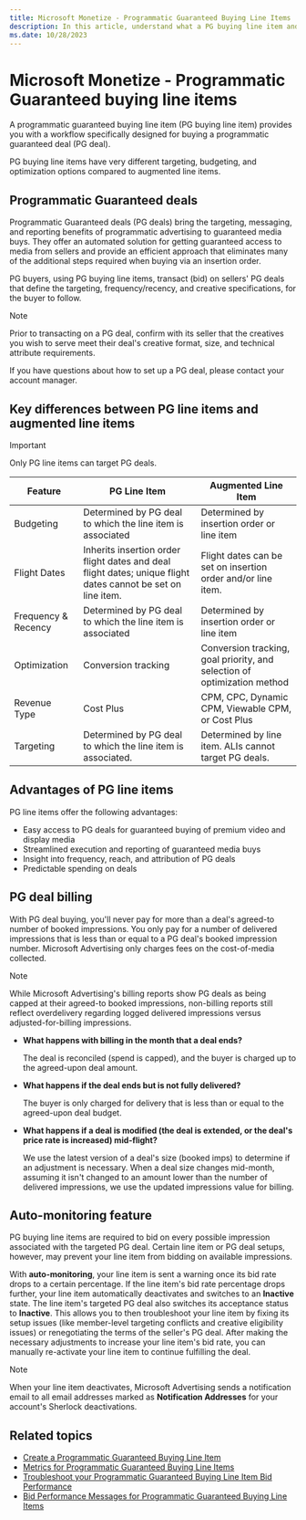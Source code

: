 ```yaml
---
title: Microsoft Monetize - Programmatic Guaranteed Buying Line Items
description: In this article, understand what a PG buying line item and a PG deal are, the advantages of PG line items, and billing and monitoring for a PG deal.
ms.date: 10/28/2023
---
```


# Microsoft Monetize - Programmatic Guaranteed buying line items

A programmatic guaranteed buying line item (PG buying line item) provides you with a workflow specifically designed for buying a programmatic guaranteed deal (PG deal).

PG buying line items have very different targeting, budgeting, and optimization options compared to augmented line items.

## Programmatic Guaranteed deals

Programmatic Guaranteed deals (PG deals) bring the targeting, messaging, and reporting benefits of programmatic advertising to guaranteed media buys. They offer an automated solution for getting guaranteed access to media from sellers and provide an efficient approach that eliminates many of the additional steps required when buying via an insertion order.

PG buyers, using PG buying line items, transact (bid) on sellers' PG deals that define the targeting, frequency/recency, and creative specifications, for the buyer to follow.

> [!NOTE]
> Prior to transacting on a PG deal, confirm with its seller that the creatives you wish to serve meet their deal's creative format, size, and technical attribute requirements.

If you have questions about how to set up a PG deal, please contact your account manager.

## Key differences between PG line items and augmented line items

> [!IMPORTANT]
> Only PG line items can target PG deals.

| Feature | PG Line Item | Augmented Line Item |
|---|---|---|
| Budgeting | Determined by PG deal to which the line item is associated | Determined by insertion order or line item |
| Flight Dates | Inherits insertion order flight dates and deal flight dates; unique flight dates cannot be set on line item. | Flight dates can be set on insertion order and/or line item. |
| Frequency & Recency | Determined by PG deal to which the line item is associated | Determined by insertion order or line item |
| Optimization | Conversion tracking | Conversion tracking, goal priority, and selection of optimization method |
| Revenue Type | Cost Plus | CPM, CPC, Dynamic CPM, Viewable CPM, or Cost Plus |
| Targeting | Determined by PG deal to which the line item is associated. | Determined by line item. ALIs cannot target PG deals. |

## Advantages of PG line items

PG line items offer the following advantages:

- Easy access to PG deals for guaranteed buying of premium video and display media
- Streamlined execution and reporting of guaranteed media buys
- Insight into frequency, reach, and attribution of PG deals
- Predictable spending on deals

## PG deal billing

With PG deal buying, you'll never pay for more than a deal's agreed-to number of booked impressions. You only pay for a number of delivered impressions that is less than or equal to a PG deal's booked impression number. Microsoft Advertising only charges fees on the
cost-of-media collected.

> [!NOTE]
> While Microsoft Advertising's billing reports show PG deals as being capped at their agreed-to booked impressions, non-billing reports still reflect overdelivery regarding logged delivered impressions versus adjusted-for-billing impressions.

- **What happens with billing in the month that a deal ends?**

    The deal is reconciled (spend is capped), and the buyer is charged up to the agreed-upon deal amount.

- **What happens if the deal ends but is not fully delivered?**
  
    The buyer is only charged for delivery that is less than or equal to the agreed-upon deal budget.

- **What happens if a deal is modified (the deal is extended, or the deal's price rate is increased) mid-flight?**
  
    We use the latest version of a deal's size (booked imps) to determine if an adjustment is necessary. When a deal size changes mid-month, assuming it isn't changed to an amount lower than the number of delivered impressions, we use the updated impressions value for billing.

## Auto-monitoring feature

PG buying line items are required to bid on every possible impression associated with the targeted PG deal. Certain line item or PG deal setups, however, may prevent your line item from bidding on available impressions.

With **auto-monitoring**, your line item is sent a warning once its bid rate drops to a certain percentage. If the line item's bid rate percentage drops further, your line item automatically deactivates and switches to an **Inactive** state. The line item's targeted PG deal also switches its acceptance status to **Inactive**. This allows you to then troubleshoot your line item by fixing its setup issues (like member-level targeting conflicts and creative eligibility issues) or renegotiating the terms of the seller's PG deal. After making the necessary adjustments to increase your line item's bid rate, you can manually re-activate your line item to continue fulfilling the deal.

> [!NOTE]
> When your line item deactivates, Microsoft Advertising sends a notification email to all email addresses marked as **Notification Addresses** for your account's Sherlock deactivations.

## Related topics

- [Create a Programmatic Guaranteed Buying Line Item](create-a-programmatic-guaranteed-buying-line-item.md)
- [Metrics for Programmatic Guaranteed Buying Line Items](metrics-for-programmatic-guaranteed-buying-line-items.md)
- [Troubleshoot your Programmatic Guaranteed Buying Line Item Bid Performance](troubleshoot-your-programmatic-guaranteed-buying-line-item-bid-performance.md)
- [Bid Performance Messages for Programmatic Guaranteed Buying Line Items](bid-performance-messages-for-programmatic-guaranteed-buying-line-items.md)
